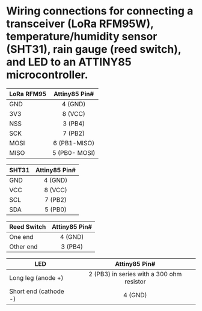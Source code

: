 # Wiring connections for connecting a transceiver (LoRa RFM95W), temperature/humidity sensor (SHT31), rain gauge (reed switch), and LED to an ATTINY85 microcontroller.


|LoRa RFM95| Attiny85 Pin# |
|----------|:---:          |
|GND       |4 (GND)        |
|3V3       |8 (VCC)        |
|NSS       |3 (PB4)        |
|SCK       |7 (PB2)        |
|MOSI      |6 (PB1-MISO)   |
|MISO      |5 (PB0- MOSI)  |

|SHT31 | Attiny85 Pin# |
|---------|:---:         |
|GND      | 4 (GND)      |
|VCC      | 8 (VCC)      |
|SCL      | 7 (PB2)      |
|SDA      | 5 (PB0)      |


|Reed Switch | Attiny85 Pin# |
|-------------|:---:         |
|One end      |4 (GND)       |
|Other end    |3 (PB4)       |

|LED          | Attiny85 Pin# |
|-------------|:---:         |
|Long leg (anode +) | 2 (PB3) in series with a 300 ohm resistor       |
|Short end (cathode -)  | 4 (GND)       |
